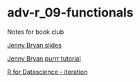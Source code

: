 # adv-r_09-functionals
Notes for book club

[Jenny Bryan slides](https://speakerdeck.com/jennybc/data-rectangling?slide=48)

[Jenny Bryan purrr tutorial](https://jennybc.github.io/purrr-tutorial/)

[R for Datascience - iteration](https://r4ds.had.co.nz/iteration.html)
